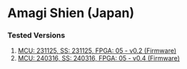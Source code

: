 # Amagi Shien (Japan)

### Tested Versions

1. [MCU: 231125, SS: 231125, FPGA: 05 - v0.2 (Firmware)](./01/README.md)
2. [MCU: 240316, SS: 240316, FPGA: 05 - v0.4 (Firmware)](./02/README.md)
